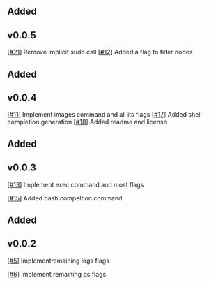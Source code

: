 ## Added


v0.0.5
---

[[#21](https://github.com/MitchellBerend/docker-manager/issues/21)] Remove implicit sudo call
[[#12](https://github.com/MitchellBerend/docker-manager/issues/12)] Added a flag to filter nodes

## Added

v0.0.4
---

[[#11](https://github.com/MitchellBerend/docker-manager/issues/11)] Implement images command and all its flags
[[#17](https://github.com/MitchellBerend/docker-manager/pull/17)] Added shell completion generation
[[#18](https://github.com/MitchellBerend/docker-manager/pull/18)] Added readme and license

## Added

v0.0.3
---

[[#13](https://github.com/MitchellBerend/docker-manager/issues/13)] Implement exec command and most flags

[[#15](https://github.com/MitchellBerend/docker-manager/pull/15)] Added bash compeltion command

## Added

v0.0.2
---

[[#5](https://github.com/MitchellBerend/docker-manager/issues/5)] Implementremaining logs flags

[[#6](https://github.com/MitchellBerend/docker-manager/issues/6)] Implement remaining ps flags
